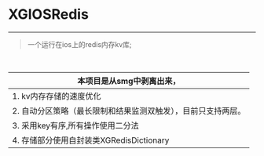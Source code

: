 # XGIOSRedis

***

> 一个运行在ios上的redis内存kv库;

<br>

| 本项目是从smg中剥离出来， |
| --- |
| 1. kv内存存储的速度优化 |
| 2. 自动分区策略（最长限制和结果监测双触发），目前只支持两层。 |
| 3. 采用key有序,所有操作使用二分法 |
| 4. 存储部分使用自封装类XGRedisDictionary |
